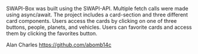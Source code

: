 SWAPI-Box was built using the SWAPI-API. Multiple fetch calls were made using async/await. The project includes a card-section and three different card components. Users access the cards by clicking on one of three buttons, people, planets, and vehicles. Users can favorite cards and access them by clicking the favorites button. 


Alan Charles https://github.com/abomb14c
